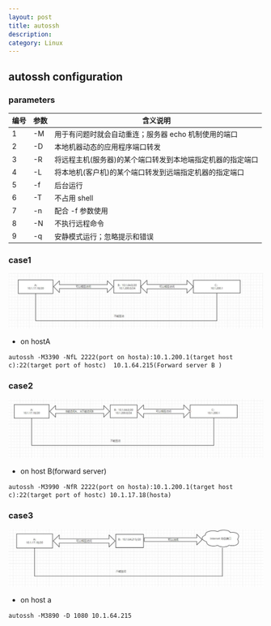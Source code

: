 ```yaml
---
layout: post
title: autossh
description: 
category: Linux
---
```


## autossh configuration

### parameters
|编号| 	参数| 	含义说明
|---|---|---
|1 	|-M |	用于有问题时就会自动重连；服务器 echo 机制使用的端口
|2 	|-D |	本地机器动态的应用程序端口转发
|3 	|-R |	将远程主机(服务器)的某个端口转发到本地端指定机器的指定端口
|4 	|-L |	将本地机(客户机)的某个端口转发到远端指定机器的指定端口
|5 	|-f |	后台运行
|6 	|-T |	不占用 shell
|7 	|-n |	配合 -f 参数使用
|8 	|-N |	不执行远程命令
|9 |-q |	安静模式运行；忽略提示和错误
### case1
![](../../images/2020-11-26-autossh/case1.JPG)

- on hostA
```
autossh -M3390 -NfL 2222(port on hosta):10.1.200.1(target host c):22(target port of hostc)  10.1.64.215(Forward server B )
```

### case2
![](../../images/2020-11-26-autossh/case2.JPG)

- on host B(forward server)
```
autossh -M3990 -NfR 2222(port on hosta):10.1.200.1(target host c):22(target port of hostc) 10.1.17.18(hosta)
```

### case3
![](../../images/2020-11-26-autossh/case3.JPG)

- on host a
```
autossh -M3890 -D 1080 10.1.64.215
```